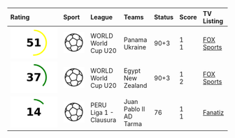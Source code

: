 | Rating                                                                                                                                 | Sport                                                                                                        | League                    | Teams                     | Status   | Score   | TV Listing                                                 |
|:---------------------------------------------------------------------------------------------------------------------------------------|:-------------------------------------------------------------------------------------------------------------|:--------------------------|:--------------------------|:---------|:--------|:-----------------------------------------------------------|
| <img src="https://raw.githubusercontent.com/BlakeDuncan25/Donut-SVG-Ratings/bac4e4a278175106499642192132b1786a9aec38/51.svg" alt="51"> | <img src="https://raw.githubusercontent.com/BlakeDuncan25/Donut-SVG-Ratings/master/soccer.png" alt="Soccer"> | WORLD<br>World Cup U20    | Panama<br>Ukraine         | 90+3     | 1<br>1  | <a href="https://www.foxsports.com/replays">FOX Sports</a> |
| <img src="https://raw.githubusercontent.com/BlakeDuncan25/Donut-SVG-Ratings/bac4e4a278175106499642192132b1786a9aec38/37.svg" alt="37"> | <img src="https://raw.githubusercontent.com/BlakeDuncan25/Donut-SVG-Ratings/master/soccer.png" alt="Soccer"> | WORLD<br>World Cup U20    | Egypt<br>New Zealand      | 90+3     | 1<br>2  | <a href="https://www.foxsports.com/replays">FOX Sports</a> |
| <img src="https://raw.githubusercontent.com/BlakeDuncan25/Donut-SVG-Ratings/bac4e4a278175106499642192132b1786a9aec38/14.svg" alt="14"> | <img src="https://raw.githubusercontent.com/BlakeDuncan25/Donut-SVG-Ratings/master/soccer.png" alt="Soccer"> | PERU<br>Liga 1 - Clausura | Juan Pablo II<br>AD Tarma | 76       | 1<br>1  | <a href="https://watch.fanatiz.com/channels">Fanatiz</a>   |